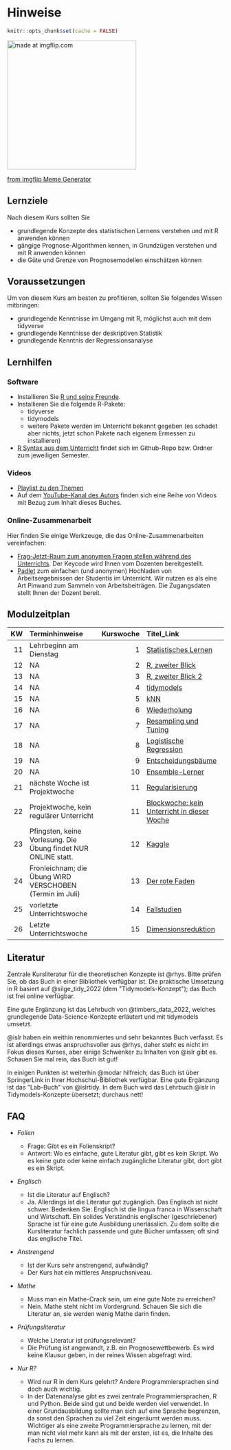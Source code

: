

<!-- # (PART) Organisatorisches {-} -->

# Hinweise 



```r
knitr::opts_chunk$set(cache = FALSE)
```




<a href="https://imgflip.com/i/689g8g"><img src="https://i.imgflip.com/689g8g.jpg" width="300" title="made at imgflip.com"/></a><div><a href="https://imgflip.com/memegenerator">from Imgflip Meme Generator</a></div>
















## Lernziele

Nach diesem Kurs sollten Sie

- grundlegende Konzepte des statistischen Lernens verstehen und mit R anwenden können
- gängige Prognose-Algorithmen kennen, in Grundzügen verstehen und mit R anwenden können
- die Güte und Grenze von Prognosemodellen einschätzen können


## Voraussetzungen

Um von diesem Kurs am besten zu profitieren,
sollten Sie folgendes Wissen mitbringen:


- grundlegende Kenntnisse im Umgang mit R, möglichst auch mit dem tidyverse
- grundlegende Kenntnisse der deskriptiven Statistik
- grundlegende Kenntnis der Regressionsanalyse





## Lernhilfen





### Software

- Installieren Sie [R und seine Freunde](https://data-se.netlify.app/2021/11/30/installation-von-r-und-seiner-freunde/).
- Installieren Sie die folgende R-Pakete:
    - tidyverse
    - tidymodels
    - weitere Pakete werden im Unterricht bekannt gegeben (es schadet aber nichts, jetzt schon Pakete nach eigenem Ermessen zu installieren)
- [R Syntax aus dem Unterricht](https://github.com/sebastiansauer/Lehre) findet sich im Github-Repo bzw. Ordner zum jeweiligen Semester.



### Videos

- [Playlist zu den Themen](https://youtube.com/playlist?list=PLRR4REmBgpIGv1e4hZ8asrL3qVBe5LcKp)
- Auf dem [YouTube-Kanal des Autors](https://www.youtube.com/channel/UCkvdtj8maE7g-SOCh4aDB9g) finden sich eine Reihe von Videos mit Bezug zum Inhalt dieses Buches.



### Online-Zusammenarbeit

Hier finden Sie einige Werkzeuge, 
die das Online-Zusammenarbeiten vereinfachen: 

- [Frag-Jetzt-Raum zum anonymen Fragen stellen während des Unterrichts](https://frag.jetzt/home). Der Keycode wird Ihnen vom Dozenten bereitgestellt.
- [Padlet](https://de.padlet.com/) zum einfachen (und anonymen) Hochladen von Arbeitsergebnissen der Studentis im Unterricht. Wir nutzen es als eine Art Pinwand zum Sammeln von Arbeitsbeiträgen. Die Zugangsdaten stellt Ihnen der Dozent bereit.





## Modulzeitplan












| KW|Terminhinweise                                                 | Kurswoche|Titel_Link                                                                                                                                    |
|--:|:--------------------------------------------------------------|---------:|:---------------------------------------------------------------------------------------------------------------------------------------------|
| 11|Lehrbeginn am Dienstag                                         |         1|[Statistisches Lernen](https://sebastiansauer.github.io/datascience1/statistisches-lernen.html)                                               |
| 12|NA                                                             |         2|[R, zweiter Blick](https://sebastiansauer.github.io/datascience1/r-zweiter-blick.html)                                                        |
| 13|NA                                                             |         3|[R, zweiter Blick 2](https://sebastiansauer.github.io/datascience1/r-zweiter-blick-2.html)                                                    |
| 14|NA                                                             |         4|[tidymodels](https://sebastiansauer.github.io/datascience1/tidymodels.html)                                                                   |
| 15|NA                                                             |         5|[kNN](https://sebastiansauer.github.io/datascience1/knn.html)                                                                                 |
| 16|NA                                                             |         6|[Wiederholung](https://sebastiansauer.github.io/datascience1/wiederholung.html)                                                               |
| 17|NA                                                             |         7|[Resampling und Tuning](https://sebastiansauer.github.io/datascience1/resampling-und-tuning.html)                                             |
| 18|NA                                                             |         8|[Logistische Regression](https://sebastiansauer.github.io/datascience1/logistische-regression.html)                                           |
| 19|NA                                                             |         9|[Entscheidungsbäume](https://sebastiansauer.github.io/datascience1/entscheidungsbäume.html)                                                   |
| 20|NA                                                             |        10|[Ensemble-Lerner](https://sebastiansauer.github.io/datascience1/ensemble-lerner.html)                                                         |
| 21|nächste Woche ist Projektwoche                                 |        11|[Regularisierung](https://sebastiansauer.github.io/datascience1/regularisierung.html)                                                         |
| 22|Projektwoche, kein regulärer Unterricht                        |        11|[Blockwoche: kein Unterricht in dieser Woche](https://sebastiansauer.github.io/datascience1/blockwoche:-kein-unterricht-in-dieser-woche.html) |
| 23|Pfingsten, keine Vorlesung. Die Übung findet NUR ONLINE statt. |        12|[Kaggle](https://sebastiansauer.github.io/datascience1/kaggle.html)                                                                           |
| 24|Fronleichnam; die Übung WIRD VERSCHOBEN (Termin im Juli)       |        13|[Der rote Faden](https://sebastiansauer.github.io/datascience1/der-rote-faden.html)                                                           |
| 25|vorletzte Unterrichtswoche                                     |        14|[Fallstudien](https://sebastiansauer.github.io/datascience1/fallstudien.html)                                                                 |
| 26|Letzte Unterrichtswoche                                        |        15|[Dimensionsreduktion](https://sebastiansauer.github.io/datascience1/dimensionsreduktion.html)                                                 |





## Literatur

Zentrale Kursliteratur für die theoretischen Konzepte ist @rhys.
Bitte prüfen Sie, ob das Buch in einer Bibliothek verfügbar ist.
Die praktische Umsetzung in R basiert auf @silge_tidy_2022 (dem "Tidymodels-Konzept"); 
das Buch ist frei online verfügbar. 

Eine gute Ergänzung ist das Lehrbuch von @timbers_data_2022,
welches grundlegende Data-Science-Konzepte erläutert und mit tidymodels umsetzt.


@islr haben ein weithin renommiertes und sehr bekanntes Buch verfasst.
Es ist allerdings etwas anspruchsvoller aus @rhys,
daher steht es nicht im Fokus dieses Kurses,
aber einige Schwenker zu Inhalten von @islr gibt es. Schauen Sie mal rein,
das Buch ist gut!

In einigen Punkten ist weiterhin @modar hilfreich; 
das Buch ist über SpringerLink in Ihrer Hochschul-Bibliothek verfügbar. Eine gute Ergänzung ist das "Lab-Buch" von @islrtidy.
In dem Buch wird das Lehrbuch @islr in Tidymodels-Konzepte übersetzt; durchaus nett!








## FAQ





- *Folien*
    - Frage: Gibt es ein Folienskript?
    - Antwort: Wo es einfache, gute Literatur gibt, gibt es kein Skript. Wo es keine gute oder keine einfach zugängliche Literatur gibt, dort gibt es ein Skript.
    
- *Englisch*
    - Ist die Literatur auf Englisch?
    - Ja. Allerdings ist die Literatur gut zugänglich. Das Englisch ist nicht schwer. Bedenken Sie: Englisch ist die lingua franca in Wissenschaft und Wirtschaft. Ein solides Verständnis englischer (geschriebener) Sprache ist für eine gute Ausbildung unerlässlich. Zu dem sollte die Kursliteratur fachlich passende und gute Bücher umfassen; oft sind das englische Titel. 
    
- *Anstrengend*
    - Ist der Kurs sehr anstrengend, aufwändig?
    - Der Kurs hat ein mittleres Anspruchsniveau. 
    
- *Mathe*
    - Muss man ein Mathe-Crack sein, um eine gute Note zu erreichen?
    - Nein. Mathe steht nicht im Vordergrund. Schauen Sie sich die Literatur an, sie werden wenig Mathe darin finden.
    
- *Prüfungsliteratur*
    - Welche Literatur ist prüfungsrelevant?
    - Die Prüfung ist angewandt, z.B. ein Prognosewettbewerb. Es wird keine Klausur geben, in der reines Wissen abgefragt wird.


- *Nur R?*
    - Wird nur R in dem Kurs gelehrt? Andere Programmiersprachen sind doch auch wichtig.
    - In der Datenanalyse gibt es zwei zentrale Programmiersprachen, R und Python. Beide sind gut und beide werden viel verwendet. In einer Grundausbildung sollte man sich auf eine Sprache begrenzen, da sonst den Sprachen zu viel Zeit eingeräumt werden muss. Wichtiger als eine zweite Programmiersprache zu lernen, mit der man nicht viel mehr kann als mit der ersten, ist es, die Inhalte des Fachs zu lernen.
    
    













